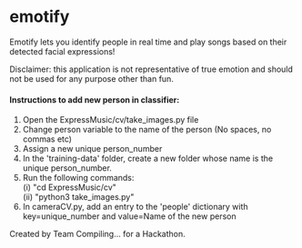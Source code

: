 # emotify

Emotify lets you identify people in real time and play songs based on their detected facial expressions!

Disclaimer: this application is not representative of true emotion and should not be used for any purpose other than fun.

#### Instructions to add new person in classifier:
1. Open the ExpressMusic/cv/take_images.py file
2. Change person variable to the name of the person (No spaces, no commas etc)
3. Assign a new unique person_number
4. In the 'training-data' folder, create a new folder whose name is the unique person_number.
5. Run the following commands: <br>
      (i) "cd ExpressMusic/cv" <br>
      (ii) "python3 take_images.py"
6. In cameraCV.py, add an entry to the 'people' dictionary with key=unique_number and value=Name of the new person

Created by Team Compiling... for a Hackathon.
